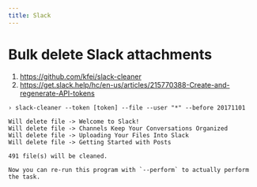 ```yaml
---
title: Slack
---
```



# Bulk delete Slack attachments

1. https://github.com/kfei/slack-cleaner
2. https://get.slack.help/hc/en-us/articles/215770388-Create-and-regenerate-API-tokens

```shell
› slack-cleaner --token [token] --file --user "*" --before 20171101

Will delete file -> Welcome to Slack!
Will delete file -> Channels Keep Your Conversations Organized
Will delete file -> Uploading Your Files Into Slack
Will delete file -> Getting Started with Posts

491 file(s) will be cleaned.

Now you can re-run this program with `--perform` to actually perform the task.
```
